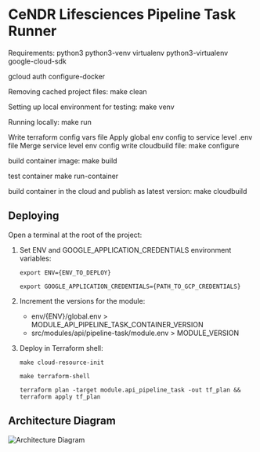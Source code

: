 # CeNDR Lifesciences Pipeline Task Runner

Requirements:
python3
python3-venv
virtualenv
python3-virtualenv
google-cloud-sdk

gcloud auth configure-docker

Removing cached project files:
make clean

Setting up local environment for testing:
make venv

Running locally:
make run

Write terraform config vars file
Apply global env config to service level .env file
Merge service level env config
write cloudbuild file:
make configure

build container image:
make build

test container
make run-container

build container in the cloud and publish as latest version:
make cloudbuild

## Deploying
Open a terminal at the root of the project:
1. Set ENV and GOOGLE_APPLICATION_CREDENTIALS environment variables:
    ```
    export ENV={ENV_TO_DEPLOY}

    export GOOGLE_APPLICATION_CREDENTIALS={PATH_TO_GCP_CREDENTIALS}
    ```
2. Increment the versions for the module:
    * env/{ENV}/global.env > MODULE_API_PIPELINE_TASK_CONTAINER_VERSION
    * src/modules/api/pipeline-task/module.env > MODULE_VERSION

3. Deploy in Terraform shell:
    ```
    make cloud-resource-init
    
    make terraform-shell
    
    terraform plan -target module.api_pipeline_task -out tf_plan && terraform apply tf_plan
    ```

## Architecture Diagram

![Architecture Diagram](pipeline_task_execution.png)
